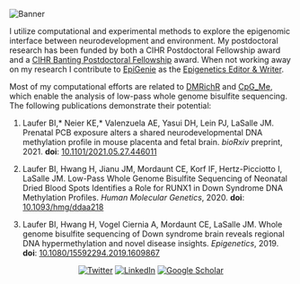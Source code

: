 ![Banner](https://pbs.twimg.com/profile_banners/1419589106/1589310562/1500x500)

I utilize computational and experimental methods to explore the epigenomic interface between neurodevelopment and environment. My postdoctoral research has been funded by both a CIHR Postdoctoral Fellowship award and a [CIHR Banting Postdoctoral Fellowship](http://banting.fellowships-bourses.gc.ca/en/2018-2019-eng.html) award. When not working away on my research I contribute to [EpiGenie](http://epigenie.com) as the [Epigenetics Editor & Writer](https://epigenie.com/who-is-epigenie/). 

Most of my computational efforts are related to [DMRichR](https://github.com/ben-laufer/DMRichR) and [CpG_Me](https://github.com/ben-laufer/CpG_Me), which enable the analysis of low-pass whole genome bisulfite sequencing. 
The following publications demonstrate their potential: 

1) Laufer BI,* Neier KE,* Valenzuela AE, Yasui DH, Lein PJ, LaSalle JM. Prenatal PCB exposure alters a shared neurodevelopmental DNA methylation profile in mouse placenta and fetal brain. *bioRxiv* preprint, 2021. **doi**: [10.1101/2021.05.27.446011](https://doi.org/10.1101/2021.05.27.446011) 

2) Laufer BI, Hwang H, Jianu JM, Mordaunt CE, Korf IF, Hertz-Picciotto I, LaSalle JM. Low-Pass Whole Genome Bisulfite Sequencing of Neonatal Dried Blood Spots Identifies a Role for RUNX1 in Down Syndrome DNA Methylation Profiles. *Human Molecular Genetics*, 2020. **doi**: [10.1093/hmg/ddaa218](https://doi.org/10.1093/hmg/ddaa218) 

3) Laufer BI, Hwang H, Vogel Ciernia A, Mordaunt CE, LaSalle JM. Whole genome bisulfite sequencing of Down syndrome brain reveals regional DNA hypermethylation and novel disease insights. *Epigenetics*, 2019. **doi**: [10.1080/15592294.2019.1609867](https://doi.org/10.1080/15592294.2019.1609867)
  
 <p align="center">
  <a href="https://twitter.com/laufer_ben"><img src="https://img.shields.io/twitter/follow/laufer_ben?style=social" alt="Twitter"></a>
  <a href="https://www.linkedin.com/in/ben-laufer-539a496a/"><img src="https://img.shields.io/badge/LinkedIn--_.svg?style=social&logo=linkedin" alt="LinkedIn"></a>
  <a href="https://scholar.google.ca/citations?user=R8_n7dgAAAAJ&hl=en"><img src="https://img.shields.io/badge/Google%20Scholar-Profile-lightgrey?logo=google" alt="Google Scholar"></a>
</p>
